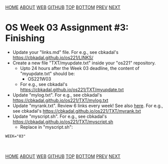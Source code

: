 ---
---
[HOME](index.md)
[ABOUT](README.md)
[WEB](https://osp4diss.vlsm.org/)
[GITHUB](https://github.com/os2xx/osp4diss/)
[TOP](#)
[BOTTOM](#endofpage)
[PREV](AOS.md#idx03)
[NEXT](AOS.md#idx03)

# OS Week 03 Assignment #3: Finishing

* Update your "links.md" file. For e.g., see cbkadal's <https://cbkadal.github.io/os221/LINKS/>
* Create a new file "TXT/myupdate.txt" inside your "os221" repository.
  * Upto 24 hours after the Week 03 deadline, the content of "myupdate.txt" should be:
    * OS221W03
  * For e.g., see cbkadal's <https://cbkadal.github.io/os221/TXT/myupdate.txt>
* Update "mylog.txt". For e.g., see cbkadal's <https://cbkadal.github.io/os221/TXT/mylog.txt>
* Update "myrank.txt". Review 6 links every week! See also [here](W02-08.md).
  For e.g., see cbkadal's <https://cbkadal.github.io/os221/TXT/myrank.txt>
* Update "myscript.sh".
  For e.g., see cbkadal's <https://cbkadal.github.io/os221/TXT/myscript.sh>
  * Replace in "myscript.sh":

```
WEEK="03"

```

<br id="endofpage"><br>
[HOME](index.md)
[ABOUT](README.md)
[WEB](https://osp4diss.vlsm.org/)
[GITHUB](https://github.com/os2xx/osp4diss/)
[TOP](#)
[BOTTOM](#endofpage)
[PREV](AOS.md#idx03)
[NEXT](AOS.md#idx03)
<br>

